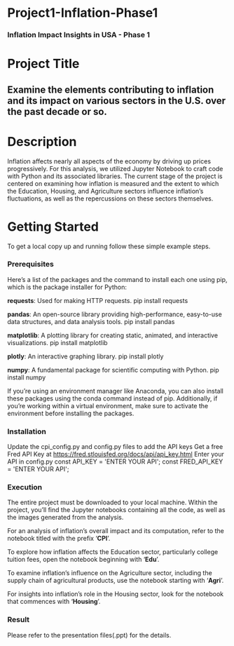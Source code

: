 # Project1-Inflation-Phase1
### Inflation Impact Insights in USA - Phase 1

# Project Title
## Examine the elements contributing to inflation and its impact on various sectors in the U.S. over the past decade or so.

# Description
Inflation affects nearly all aspects of the economy by driving up prices progressively. For this analysis, we utilized Jupyter Notebook to craft code with Python and its associated libraries. The current stage of the project is centered on examining how inflation is measured and the extent to which the Education, Housing, and Agriculture sectors influence inflation’s fluctuations, as well as the repercussions on these sectors themselves.

# Getting Started
To get a local copy up and running follow these simple example steps.

### Prerequisites

Here’s a list of the packages and the command to install each one using pip, which is the package installer for Python:

**requests**: Used for making HTTP requests.
pip install requests

**pandas**: An open-source library providing high-performance, easy-to-use data structures, and data analysis tools.
pip install pandas

**matplotlib**: A plotting library for creating static, animated, and interactive visualizations.
pip install matplotlib

**plotly**: An interactive graphing library.
pip install plotly

**numpy**: A fundamental package for scientific computing with Python.
pip install numpy

If you’re using an environment manager like Anaconda, you can also install these packages using the conda command instead of pip. Additionally, if you’re working within a virtual environment, make sure to activate the environment before installing the packages.

### Installation
Update the cpi_config.py and config.py files to add the API keys
Get a free Fred API Key at https://fred.stlouisfed.org/docs/api/api_key.html
Enter your API in config.py
const API_KEY = 'ENTER YOUR API';
const FRED_API_KEY = 'ENTER YOUR API';

### Execution
The entire project must be downloaded to your local machine. Within the project, you’ll find the Jupyter notebooks containing all the code, as well as the images generated from the analysis.

For an analysis of inflation’s overall impact and its computation, refer to the notebook titled with the prefix ‘**CPI**’.

To explore how inflation affects the Education sector, particularly college tuition fees, open the notebook beginning with ‘**Edu**’.

To examine inflation’s influence on the Agriculture sector, including the supply chain of agricultural products, use the notebook starting with ‘**Agri**’.

For insights into inflation’s role in the Housing sector, look for the notebook that commences with ‘**Housing**’.

### Result
Please refer to the presentation files(.ppt) for the details.

